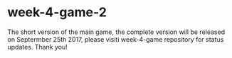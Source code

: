 # week-4-game-2
The short version of the main game, the complete version will be released on Septermber 25th 2017, please visiti week-4-game repository for status updates. Thank you!
